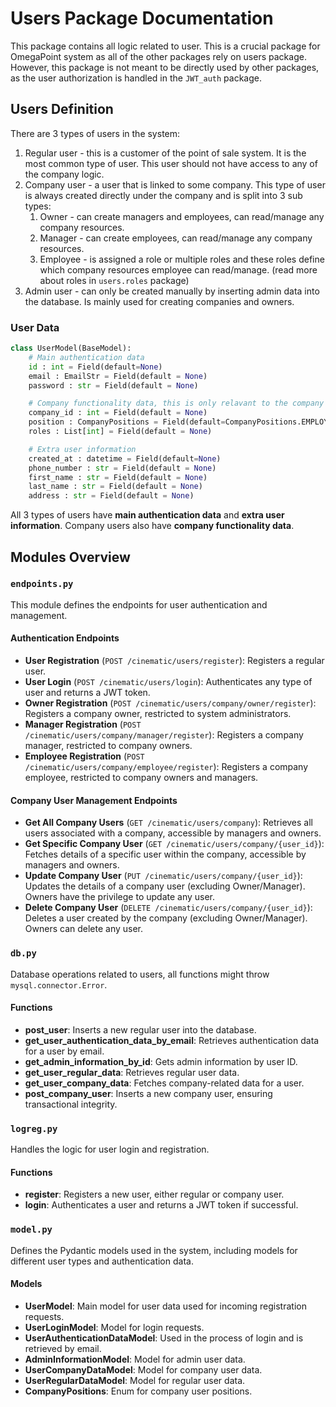 # Users Package Documentation
This package contains all logic related to user. This is a crucial package for OmegaPoint system as all of the other packages rely on users package. However, this package is not meant to be directly used by other packages, as the user authorization is handled in the `JWT_auth` package.

## Users Definition
There are 3 types of users in the system:
1. Regular user - this is a customer of the point of sale system. It is the most common type of user. This user should not have access to any of the company logic.
2. Company user - a user that is linked to some company. This type of user is always created directly under the company and is split into 3 sub types:
    1. Owner - can create managers and employees, can read/manage any company resources.
    2. Manager - can create employees, can read/manage any company resources.
    3. Employee - is assigned a role or multiple roles and these roles define which company resources employee can read/manage. (read more about roles in `users.roles` package)
3. Admin user - can only be created manually by inserting admin data into the database. Is mainly used for creating companies and owners.

### User Data
```python
class UserModel(BaseModel):
    # Main authentication data
    id : int = Field(default=None)
    email : EmailStr = Field(default = None)
    password : str = Field(default = None)

    # Company functionality data, this is only relavant to the company users
    company_id : int = Field(default = None)
    position : CompanyPositions = Field(default=CompanyPositions.EMPLOYEE)
    roles : List[int] = Field(default = None)

    # Extra user information
    created_at : datetime = Field(default=None)
    phone_number : str = Field(default = None)
    first_name : str = Field(default = None)
    last_name : str = Field(default = None)
    address : str = Field(default = None)
```
All 3 types of users have **main authentication data** and **extra user information**. Company users also have **company functionality data**.


## Modules Overview

### `endpoints.py`
This module defines the endpoints for user authentication and management.

#### Authentication Endpoints
- **User Registration** (`POST /cinematic/users/register`): Registers a regular user.
- **User Login** (`POST /cinematic/users/login`): Authenticates any type of user and returns a JWT token.
- **Owner Registration** (`POST /cinematic/users/company/owner/register`): Registers a company owner, restricted to system administrators.
- **Manager Registration** (`POST /cinematic/users/company/manager/register`): Registers a company manager, restricted to company owners.
- **Employee Registration** (`POST /cinematic/users/company/employee/register`): Registers a company employee, restricted to company owners and managers.

#### Company User Management Endpoints
- **Get All Company Users** (`GET /cinematic/users/company`): Retrieves all users associated with a company, accessible by managers and owners.
- **Get Specific Company User** (`GET /cinematic/users/company/{user_id}`): Fetches details of a specific user within the company, accessible by managers and owners.
- **Update Company User** (`PUT /cinematic/users/company/{user_id}`): Updates the details of a company user (excluding Owner/Manager). Owners have the privilege to update any user.
- **Delete Company User** (`DELETE /cinematic/users/company/{user_id}`): Deletes a user created by the company (excluding Owner/Manager). Owners can delete any user.

### `db.py`
Database operations related to users, all functions might throw `mysql.connector.Error`.

#### Functions
- **post_user**: Inserts a new regular user into the database.
- **get_user_authentication_data_by_email**: Retrieves authentication data for a user by email.
- **get_admin_information_by_id**: Gets admin information by user ID.
- **get_user_regular_data**: Retrieves regular user data.
- **get_user_company_data**: Fetches company-related data for a user.
- **post_company_user**: Inserts a new company user, ensuring transactional integrity.

### `logreg.py`
Handles the logic for user login and registration.

#### Functions
- **register**: Registers a new user, either regular or company user.
- **login**: Authenticates a user and returns a JWT token if successful.

### `model.py`
Defines the Pydantic models used in the system, including models for different user types and authentication data.

#### Models
- **UserModel**: Main model for user data used for incoming registration requests.
- **UserLoginModel**: Model for login requests.
- **UserAuthenticationDataModel**: Used in the process of login and is retrieved by email.
- **AdminInformationModel**: Model for admin user data.
- **UserCompanyDataModel**: Model for company user data.
- **UserRegularDataModel**: Model for regular user data.
- **CompanyPositions**: Enum for company user positions.

